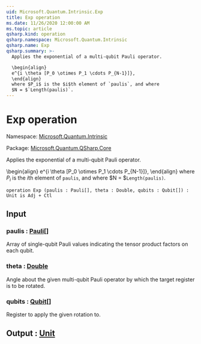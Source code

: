 ```yaml
---
uid: Microsoft.Quantum.Intrinsic.Exp
title: Exp operation
ms.date: 11/26/2020 12:00:00 AM
ms.topic: article
qsharp.kind: operation
qsharp.namespace: Microsoft.Quantum.Intrinsic
qsharp.name: Exp
qsharp.summary: >-
  Applies the exponential of a multi-qubit Pauli operator.

  \begin{align}
  e^{i \theta [P_0 \otimes P_1 \cdots P_{N-1}]},
  \end{align}
  where $P_i$ is the $i$th element of `paulis`, and where
  $N = $`Length(paulis)`.
---
```


# Exp operation

Namespace: [Microsoft.Quantum.Intrinsic](xref:Microsoft.Quantum.Intrinsic)

Package: [Microsoft.Quantum.QSharp.Core](https://nuget.org/packages/Microsoft.Quantum.QSharp.Core)


Applies the exponential of a multi-qubit Pauli operator.\begin{align}e^{i \theta [P_0 \otimes P_1 \cdots P_{N-1}]},\end{align}where $P_i$ is the $i$th element of `paulis`, and where$N = $`Length(paulis)`.

```qsharp
operation Exp (paulis : Pauli[], theta : Double, qubits : Qubit[]) : Unit is Adj + Ctl
```


## Input

### paulis : [Pauli](xref:microsoft.quantum.lang-ref.pauli)[]

Array of single-qubit Pauli values indicating the tensor productfactors on each qubit.


### theta : [Double](xref:microsoft.quantum.lang-ref.double)

Angle about the given multi-qubit Pauli operator by which thetarget register is to be rotated.


### qubits : [Qubit](xref:microsoft.quantum.lang-ref.qubit)[]

Register to apply the given rotation to.



## Output : [Unit](xref:microsoft.quantum.lang-ref.unit)

